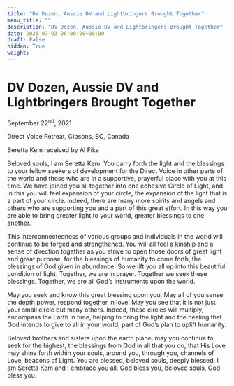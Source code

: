 ```yaml
---
title: "DV Dozen, Aussie DV and Lightbringers Brought Together"
menu_title: ""
description: "DV Dozen, Aussie DV and Lightbringers Brought Together"
date: 2025-07-03 06:00:00+00:00
draft: False
hidden: True
weight:
---
```

# DV Dozen, Aussie DV and Lightbringers Brought Together

September 22<sup>nd</sup>, 2021

Direct Voice Retreat, Gibsons, BC, Canada

Seretta Kem received by Al Fike

Beloved souls, I am Seretta Kem. You carry forth the light and the blessings to your fellow seekers of development for the Direct Voice in other parts of the world and those who are in a supportive, prayerful place with you at this time. We have joined you all together into one cohesive Circle of Light, and in this you will feel expansion of your circle, the expansion of the light that is a part of your circle. Indeed, there are many more spirits and angels and others who are supporting you and a part of this great effort. In this way you are able to bring greater light to your world, greater blessings to one another.

This interconnectedness of various groups and individuals in the world will continue to be forged and strengthened. You will all feel a kinship and a sense of direction together as you strive to open those doors of great light and great purpose, for the blessings of humanity to come forth, the blessings of God given in abundance. So we lift you all up into this beautiful condition of light. Together, we are in prayer. Together we seek these blessings. Together, we are all God’s instruments upon the world.

May you seek and know this great blessing upon you. May all of you sense the depth power, respond together in love. May you see that it is not just your small circle but many others. Indeed, these circles will multiply, encompass the Earth in time, helping to bring the light and the healing that God intends to give to all in your world; part of God’s plan to uplift humanity.

Beloved brothers and sisters upon the earth plane, may you continue to seek for the highest, the blessings from God in all that you do, that His Love may shine forth within your souls, around you, through you, channels of Love, beacons of Light. You are blessed, beloved souls, deeply blessed. I am Seretta Kem and I embrace you all. God bless you, beloved souls, God bless you.
